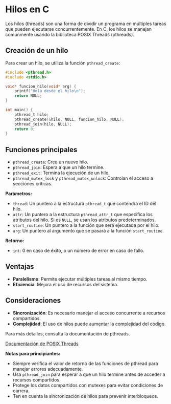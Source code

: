 # Hilos en C

Los hilos (threads) son una forma de dividir un programa en múltiples tareas que pueden ejecutarse concurrentemente. En C, los hilos se manejan comúnmente usando la biblioteca POSIX Threads (pthreads).

## Creación de un hilo

Para crear un hilo, se utiliza la función `pthread_create`:

```c
#include <pthread.h>
#include <stdio.h>

void* funcion_hilo(void* arg) {
    printf("Hola desde el hilo\n");
    return NULL;
}

int main() {
    pthread_t hilo;
    pthread_create(&hilo, NULL, funcion_hilo, NULL);
    pthread_join(hilo, NULL);
    return 0;
}
```

## Funciones principales

- `pthread_create`: Crea un nuevo hilo.
- `pthread_join`: Espera a que un hilo termine.
- `pthread_exit`: Termina la ejecución de un hilo.
- `pthread_mutex_lock` y `pthread_mutex_unlock`: Controlan el acceso a secciones críticas.

**Parámetros:**

- `thread`: Un puntero a la estructura `pthread_t` que contendrá el ID del hilo.
- `attr`: Un puntero a la estructura `pthread_attr_t` que especifica los atributos del hilo. Si es `NULL`, se usan los atributos predeterminados.
- `start_routine`: Un puntero a la función que será ejecutada por el hilo.
- `arg`: Un puntero al argumento que se pasará a la función `start_routine`.

**Retorno:**

- `int`: 0 en caso de éxito, o un número de error en caso de fallo.

## Ventajas

- **Paralelismo**: Permite ejecutar múltiples tareas al mismo tiempo.
- **Eficiencia**: Mejora el uso de recursos del sistema.

## Consideraciones

- **Sincronización**: Es necesario manejar el acceso concurrente a recursos compartidos.
- **Complejidad**: El uso de hilos puede aumentar la complejidad del código.

Para más detalles, consulta la documentación de pthreads.

[Documentación de POSIX Threads](https://man7.org/linux/man-pages/man7/pthreads.7.html)

**Notas para principiantes:**

- Siempre verifica el valor de retorno de las funciones de pthread para manejar errores adecuadamente.
- Usa `pthread_join` para esperar a que un hilo termine antes de acceder a recursos compartidos.
- Protege los datos compartidos con mutexes para evitar condiciones de carrera.
- Ten en cuenta la sincronización de hilos para prevenir interbloqueos.